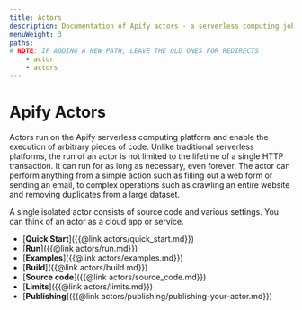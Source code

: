 ```yaml
---
title: Actors
description: Documentation of Apify actors - a serverless computing jobs that enable execution of long-running web scraping and automation tasks in the cloud.
menuWeight: 3
paths: 
# NOTE: IF ADDING A NEW PATH, LEAVE THE OLD ONES FOR REDIRECTS
    - actor
    - actors
---
```


# Apify Actors

Actors run on the Apify serverless computing platform and enable the execution of arbitrary pieces of code. Unlike traditional serverless platforms, the run of an actor is not limited to the lifetime of a single HTTP transaction. It can run for as long as necessary, even forever. The actor can perform anything from a simple action such as filling out a web form or sending an email, to complex operations such as crawling an entire website and removing duplicates from a large dataset.

A single isolated actor consists of source code and various settings. You can think of an actor as a cloud app or service.

*   [**Quick Start**]({{@link actors/quick_start.md}})
*   [**Run**]({{@link actors/run.md}})
*   [**Examples**]({{@link actors/examples.md}})
*   [**Build**]({{@link actors/build.md}})
*   [**Source code**]({{@link actors/source_code.md}})
*   [**Limits**]({{@link actors/limits.md}})
*   [**Publishing**]({{@link actors/publishing/publishing-your-actor.md}})

